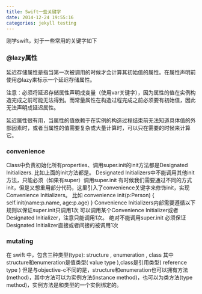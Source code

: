```yaml
---
title: Swift一些关键字
date: 2014-12-24 19:55:16
categories: jekyll testing
---
```


刚学swift，对于一些常用的关键字如下


### @lazy属性

延迟存储属性是指当第一次被调用的时候才会计算其初始值的属性。在属性声明前使用@lazy来标示一个延迟存储属性。

注意：必须将延迟存储属性声明成变量（使用var关键字），因为属性的值在实例构造完成之前可能无法得到。而常量属性在构造过程完成之前必须要有初始值，因此无法声明成延迟属性。

延迟属性很有用，当属性的值依赖于在实例的构造过程结束前无法知道具体值的外部因素时，或者当属性的值需要复杂或大量计算时，可以只在需要的时候来计算它。


### convenience

Class中负责初始化所有properties、调用super.init的init方法都是Designated Initializers. 比如上面的init方法都是。 Designated Initializers中不能调用其他init方法，只能必须（如果有super）调用super.init 
有时候我们需要通过不同的方式init，但是又想重用部分代码，这里引入了convenience关键字来修饰init，实现Convenience Initializers。 比如
  convenience init(p:Person)
  {
  		self.init(name:p.name, age:p.age)
  }
Convenience Initializers内部需要遵循以下规则以保证super.init只调用1次
可以调用某个Convenience Initializer或者Designated Initializer，注意只能调用1次。
绝对不能调用super.init
必须保证Designated Initializer直接或者间接的被调用1次

### mutating

在 swift 中，包含三种类型(type): structure , enumeration , class 其中structure和enumeration是值类型( value type ),class是引用类型( reference type ) 但是与objective-c不同的是，structure和enumeration也可以拥有方法(method)，其中方法可以为实例方法(instance method)，也可以为类方法(type method)，实例方法是和类型的一个实例绑定的。


